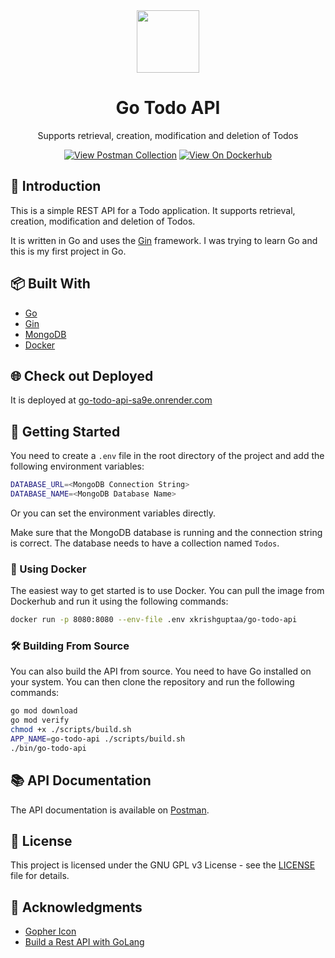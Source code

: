 <div align="center">
  <img src="https://github.com/xkrishguptaa/go-todo-api/raw/main/assets/logo.png" height="100px" width="100px" />
  <br />
  <h1>Go Todo API</h1>
  <p>Supports retrieval, creation, modification and deletion of Todos</p>
  <p>
    <a href="https://go.postman.co/collections/30796221-e1bec2da-b843-4502-8057-c2a3cb46327c"><img src="https://img.shields.io/badge/View%20Postman%20Collection-2965F1?style=for-the-badge" alt="View Postman Collection" /></a>
    <a href="https://hub.docker.com/r/xkrishguptaa/go-todo-api"><img src="https://img.shields.io/badge/View%20On%20Dockerhub-2965F1?style=for-the-badge" alt="View On Dockerhub" /></a>
  </p>
</div>

## 📖 Introduction

This is a simple REST API for a Todo application. It supports retrieval, creation, modification and deletion of Todos.

It is written in Go and uses the [Gin](https://github.com/gin-gonic/gin) framework. I was trying to learn Go and this is my first project in Go.

## 📦 Built With

- [Go](https://golang.org/)
- [Gin](https://github.com/gin-gonic/gin)
- [MongoDB](https://www.mongodb.com/)
- [Docker](https://www.docker.com/)

## 🌐 Check out Deployed

It is deployed at [go-todo-api-sa9e.onrender.com](https://go-todo-api-sa9e.onrender.com)

## 🚀 Getting Started

You need to create a `.env` file in the root directory of the project and add the following environment variables:

```bash
DATABASE_URL=<MongoDB Connection String>
DATABASE_NAME=<MongoDB Database Name>
```

Or you can set the environment variables directly.

Make sure that the MongoDB database is running and the connection string is correct. The database needs to have a collection named `Todos`.

### 🐳 Using Docker

The easiest way to get started is to use Docker. You can pull the image from Dockerhub and run it using the following commands:

```bash
docker run -p 8080:8080 --env-file .env xkrishguptaa/go-todo-api
```

### 🛠️ Building From Source

You can also build the API from source. You need to have Go installed on your system. You can then clone the repository and run the following commands:

```bash
go mod download
go mod verify
chmod +x ./scripts/build.sh
APP_NAME=go-todo-api ./scripts/build.sh
./bin/go-todo-api
```

## 📚 API Documentation

The API documentation is available on [Postman](https://documenter.getpostman.com/view/30796221/2s9YXfcPMz).

## 📝 License

This project is licensed under the GNU GPL v3 License - see the [LICENSE](LICENSE.md) file for details.

## 🙏 Acknowledgments

- [Gopher Icon](https://github.com/egonelbre/gophers/blob/master/vector/superhero/standing.svg)
- [Build a Rest API with GoLang](https://www.youtube.com/watch?v=d_L64KT3SFM)

